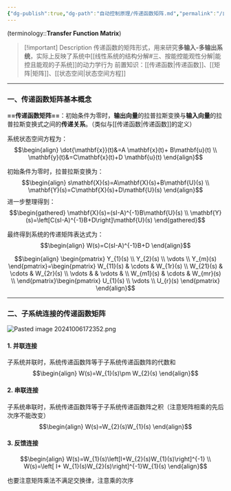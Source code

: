 ```yaml
---
{"dg-publish":true,"dg-path":"自动控制原理/传递函数矩阵.md","permalink":"/自动控制原理/传递函数矩阵/","dgPassFrontmatter":true,"noteIcon":"","created":"2024-10-08T22:50:19.932+08:00","updated":"2024-12-01T21:31:56.079+08:00"}
---
```



(terminology::**Transfer Function Matrix**)

>[!important] Description
>传递函数的矩阵形式，用来研究**多输入-多输出系统**，实际上反映了系统中[[线性系统的结构分解#三、按能控能观性分解\|能控且能观的子系统]]的动力学行为
>前置知识：[[传递函数\|传递函数]]、[[矩阵\|矩阵]]、[[状态空间\|状态空间方程]]

***
### 一、传递函数矩阵基本概念
**==传递函数矩阵==**：初始条件为零时，**输出向量**的拉普拉斯变换与**输入向量**的拉普拉斯变换式之间的**传递关系**。（类似与[[传递函数\|传递函数]]的定义）

系统状态空间方程为：
$$\begin{align}
\dot{\mathbf{x}}(t)&=A \mathbf{x}(t)+ B\mathbf{u}(t) \\
\mathbf{y}(t)&=C\mathbf{x}(t)+D \mathbf{u}(t)
\end{align}$$

初始条件为零时，拉普拉斯变换为：
$$\begin{align}
s\mathbf{X}(s)=A\mathbf{X}(s)+B\mathbf{U}(s) \\
\mathbf{Y}(s)=C\mathbf{X}(s)+D\mathbf{U}(s)
\end{align}$$
进一步整理得到：
$$\begin{gathered}
\mathbf{X}(s)=(sI-A)^{-1}B\mathbf{U}(s) \\
\mathbf{Y}(s)=\left[C(sI-A)^{-1}B+D\right]\mathbf{U}(s)
\end{gathered}$$

最终得到系统的传递矩阵表达式为：
$$\begin{align}
W(s)=C(sI-A)^{-1}B+D
\end{align}$$

$$\begin{align}
\begin{pmatrix}
Y_{1}(s) \\
Y_{2}(s) \\
\vdots \\
Y_{m}(s)
\end{pmatrix}=\begin{pmatrix}
 W_{11}(s) &  \cdots & W_{1r}(s) \\
 W_{21}(s) &  \cdots & W_{2r}(s) \\
\vdots    &  & \vdots  &  \\
 W_{m1}(s) &  \cdots & W_{mr}(s) \\
\end{pmatrix}\begin{pmatrix}
U_{1}(s) \\
\vdots \\
U_{r}(s)
\end{pmatrix}
\end{align}$$

***
### 二、子系统连接的传递函数矩阵

![Pasted image 20241006172352.png](/img/user/%E5%8A%9F%E8%83%BD%E6%80%A7%E6%96%87%E4%BB%B6%E5%A4%B9/%E8%BD%BD%E5%85%A5%E7%9A%84%E5%AA%92%E4%BD%93%E8%B5%84%E6%BA%90/Pasted%20image%2020241006172352.png)

#### 1. 并联连接
子系统并联时，系统传递函数阵等于子系统传递函数阵的代数和
$$\begin{align}
W(s)=W_{1}(s)\pm W_{2}(s)
\end{align}$$
#### 2. 串联连接
子系统串联时，系统传递函数阵等于子系统传递函数阵之积（注意矩阵相乘的先后次序不能改变）
$$\begin{align}
W(s)=W_{2}(s)W_{1}(s)
\end{align}$$
#### 3. 反馈连接
$$\begin{align}
W(s)=W_{1}(s)\left[I+W_{2}(s)W_{1}(s)\right]^{-1} \\
W(s)=\left[ I+ W_{1}(s)W_{2}(s)\right]^{-1}W_{1}(s)
\end{align}$$

也要注意矩阵乘法不满足交换律，注意乘的次序

